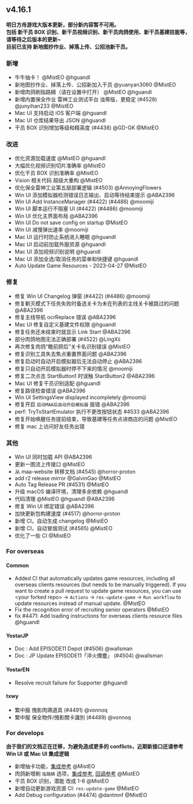 ## v4.16.1

**明日方舟游戏大版本更新，部分新内容暂不可用。**  
**包括 新干员 BOX 识别、新干员视频识别、新干员肉鸽使用、新干员基建技能等，请等待之后版本的更新~**  
**目前已支持 新地图抄作业、掉落上传、公招池新干员。**

### 新增

- 牛牛抽卡！ @MistEO @hguandl
- 新地图抄作业、掉落上传、公招新加入干员 @yuanyan3060 @MistEO
- 新增肉鸽刷指路鳞（请在设置中打开） @MistEO @hguandl
- 新增内置保全作业 雷神工业测试平台 浊蒂版，更稳定 (#4528) @junyihan233 @MistEO
- Mac UI 支持启动 iOS 客户端 @hguandl
- Mac UI 仓库结果导出 JSON @hguandl
- 干员 BOX 识别增加等级和精英度 (#4438) @GD-GK @MistEO

### 改进

- 优化资源加载速度 @MistEO @hguandl
- 大幅优化视频识别切片准确率 @MistEO
- 优化干员 BOX 识别准确率 @MistEO
- Vision 相关代码 超级大重构 @MistEO
- 优化保全雷神工业第五层部署逻辑 (#4503) @AnnoyingFlowers
- Win UI 添加模拟器检测错误日志输出、启动等待结束提示 @ABA2396
- Win UI Add InstanceManager (#4422) (#4486) @moomiji
- Win UI 脚本运行不阻塞 UI (#4422) (#4486) @moomiji
- Win UI 优化主界面布局 @ABA2396
- Win UI Do not save config on startup @MistEO
- Win UI 减慢弹出速率 @moomiji
- Mac UI 运行时防止系统进入睡眠 @hguandl
- Mac UI 启动前加载外服资源 @hguandl
- Mac UI 添加视频识别说明 @hguandl
- Mac UI 添加全选/取消任务的菜单和快捷键 @hguandl
- Auto Update Game Resources - 2023-04-27 @MistEO

### 修复

- 修复 Win UI Changelog 弹窗 (#4422) (#4486) @moomiji
- 修复剿灭模式下任务失败时备选关卡为未在列表的主线关卡被跳过的问题 @ABA2396
- 修复主线导航 ocrReplace 错误 @ABA2396
- Mac UI 修复自定义基建文件权限 @hguandl
- 修复任务还未结束时就显示 Link Start @ABA2396
- 部分肉鸽地图无法正确部署 (#4522) @LingXii
- 再次修复肉鸽“瞻前顾后”关卡名识别错误 @MistEO
- 修复识别工具失去焦点重置界面问题 @ABA2396
- 修复启动时自动开启模拟器后无法自动停止 @ABA2396
- 修复只自动开启模拟器时停不下来的情况 @moomiji
- 修复二次点击 StartButton1 时误触 StartButton2 @ABA2396
- Mac UI 修复干员识别适配 @hguandl
- 修复路径检查错误 @ABA2396
- Win UI SettingsView displayed incompletely @moomiji
- 修复开启 `启动MAA后自动开启模拟器` 报错 @ABA2396
- perf: TryToStartEmulator 执行不更改按钮状态 #4533 @ABA2396
- 修复开始唤醒任务提前结束，导致基建等任务点进商店的问题 @MistEO
- 修复 mac 上访问好友任务出错

### 其他

- Win UI 同时加载 API @ABA2396
- 更新一图流上传接口 @MistEO
- 从 maa-website 转移文档 (#4545) @horror-proton
- add r2 release mirror @GalvinGao @MistEO
- Auto Tag Release PR (#4531) @MistEO
- 升级 macOS 编译环境，清理多余依赖  @hguandl
- 代码清理 @MistEO @hguandl @ABA2396
- 修复 Win UI 绑定错误 @ABA2396
- 加快更新包构建速度 (#4517) @horror-proton
- 新增 CI，自动生成 changelog @MistEO
- 新增 CI，自动冒烟测试 (#4565) @MistEO
- 优化了一些 CI @MistEO

### For overseas

#### Common

- Added CI that automatically updates game resources, including all overseas clients resources (but needs to be manually triggered). If you want to create a pull request to update game resources, you can use \<your forked repo\> -> `Actions` -> `res-update-game` -> `Run workflow` to update resources instead of manual update. @MistEO
- Fix the recognition error of recruiting senior operators @MistEO
- fix #4471: Add loading instructions for overseas clients resource files @hguandl

#### YostarJP

- Doc : Add EPISODE11 Depot (#4506) @wallsman
- Doc : JP Update EPISODE11「淬火煙塵」 (#4504) @wallsman

#### YostarEN

- Resolve recruit failure for Supporter @hguandl

#### txwy

- 繁中服 傀影肉鴿道具 (#4491) @vonnoq
- 繁中服 保全物件/傀影關卡識別 (#4489) @vonnoq

### For develops

**由于我们的文档正在迁移，为避免造成更多的 conflicts，近期新接口还请参考 Win UI 或 Mac UI 集成逻辑**

- 新增抽卡功能，[集成参考](https://github.com/MaaAssistantArknights/MaaAssistantArknights/blob/f644f8c548568220b61955c0369c9ac6c7bceec4/src/MaaWpfGui/Main/AsstProxy.cs#L1662)  @MistEO
- 肉鸽新增刷 `指路鳞` 选项，[集成参考](https://github.com/MaaAssistantArknights/MaaAssistantArknights/blob/f644f8c548568220b61955c0369c9ac6c7bceec4/src/MaaWpfGui/Main/AsstProxy.cs#L1588), [回调参考](https://github.com/MaaAssistantArknights/MaaAssistantArknights/blob/f644f8c548568220b61955c0369c9ac6c7bceec4/src/MaaWpfGui/Main/AsstProxy.cs#L774) @MistEO
- 干员 BOX 识别，潜能 改成 1-6 @MistEO
- 新增自动更新游戏资源 CI: `res-update-game` @MistEO
- Add Debug configuration (#4474) @dantmnf @MistEO
